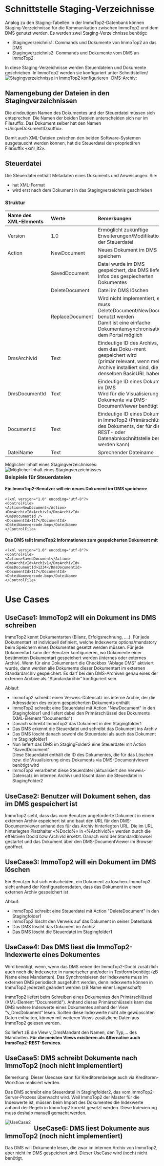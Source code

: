 # Schnittstelle Staging-Verzeichnisse
Analog zu den Staging-Tabellen in der ImmoTop2-Datenbank können Staging-Verzeichnisse für die Kommunikation zwischen ImmoTop2 und dem DMS genutzt werden.
Es werden zwei Staging-Verzeichnisse benötigt:
- Stagingverzeichnis1: Commands und Dokumente von ImmoTop2 an das DMS
- Stagingverzeichnis2: Commands und Dokumente vom DMS an ImmoTop2

In diese Staging-Verzeichnisse werden Steuerdateien und Dokumente geschrieben.
In ImmoTop2 werden sie konfiguriert unter Schnittstellen/ DMS-Archiv:
<img src="./_images/ConfigStagingverzeichnisse.png" alt="Stagingverzeichnisse in ImmoTop2 konfigurieren" style="float:left; margin-right:10px;" />


## Namengebung der Dateien in den Stagingverzeichnissen
Die eindeutigen Namen des Dokumentes und der Steuerdatei müssen sich entsprechen. 
Die Namen der beiden Dateien unterscheiden sich nur im Filesuffix. 
Das Dokument selber hat den Namen «UniqueDokumentID.suffix».

Damit auch XML-Dateien zwischen den beiden Software-Systemen ausgetauscht werden können, hat die Steuerdatei den proprietären FileSuffix «xml_it2».

## Steuerdatei
Die Steuerdatei enthält Metadaten eines Dokuments und Anweisungen. Sie:
- hat XML-Format
- wird erst nach dem Dokument in das Stagingverzeichnis geschrieben

### Struktur
| Name des XML-Elements    | Werte           | Bemerkungen  |
| :----------------------- | :------------   | :--------------------------------------------   |
| Version                  | 1.0             | Ermöglicht zukünftige Erweiterungen/Modifikationen der Steuerdatei  |
| Action                   | NewDocument     | Neues Dokument im DMS speichern  |
|                          | SavedDocument   | Datei wurde im DMS gespeichert, das DMS liefert Infos des gespiecherten Dokumentes |
|                          | DeleteDocument  | Datei im DMS löschen |
|                          | ReplaceDocument | Wird nicht implementiert, es muss DeleteDocument/NewDocument benutzt werden<br>Damit ist eine einfache Dokumentensynchronisation mit dem Portal  möglich |
| DmsArchivId              | Text            | Eindeutige ID des Archivs, in dem das Doku-ment gespeichert wird<br>(primär relevant, wenn mehrere Archive installiert sind, die denselben BasisURL haben)  |
| DmsDocumentId            | Text            | Eindeutige ID eines Dokuments im DMS<br>Wird für die Visualisierung der Dokumente via DMS-DocumentViewer benötigt  |
| DocumentId               | Text            | Eindeutige ID eines Dokuments in ImmoTop2  (Primärschlüssel des Dokuments, der für die REST- oder Datenabnkschnittstelle benutzt werden kann)  |
| DateiName                | Text            | Sprechender Dateiname   |


Möglicher Inhalt eines Stagingverzeichnisses:
<img src="./_images/Stagingverzeichnis.png" alt="Möglicher Inhalt eines Stagingverzeichnisses" style="float:left; margin-right:10px;" />

### Beispiele für Steuerdateien

#### Ein ImmoTop2-Benutzer will ein neues Dokument im DMS speichern:
 ```
 <?xml version="1.0" encoding="utf-8"?>
<ControlFile>
<Action>NewDocument</Action>
<DmsArchivId>Archiv1</DmsArchivId>
<DmsDocumentId />
<DocumentId>117</DocumentId>
<DateiName>qrcode.bmp</DateiName>
</ControlFile>
```

#### Das DMS teilt ImmoTop2 Informationen zum gespeicherten Dokument mit
```
<?xml version="1.0" encoding="utf-8"?>
<ControlFile>
<Action>SavedDocument</Action>
<DmsArchivId>Archiv1</DmsArchivId>
<DmsDocumentId>1234</DmsDocumentId>
<DocumentId>117</DocumentId>
<DateiName>qrcode.bmp</DateiName>
</ControlFile>
```

# Use Cases
## UseCase1: ImmoTop2 will ein Dokument ins DMS schreiben
ImmoTop2 kennt Dokumentarten (Bilanz, Erfolgsrechnung, ....).
Für jede Dokumentart ist individuell definiert, welche Indexwerte optiona/mandatory beim Speichern eines Dokumentes gesetzt werden müssen.
Für jede Dokumentart kann der Benutzer konfigurieren, wo Dokumente einer bestimmten Dokumentart gespeichert werden (internes oder externes Archiv).
Wenn für eine Dokumentart die Checkbox "Ablage DMS" aktiviert wurde, dann werden alle Dokumente dieser Dokumentart im externen Standardarchiv gespeichert.
Es darf bei den DMS-Archiven genau eines der externen Archive als "Standardarchiv" konfiguriert sein.

Ablauf:
- ImmoTop2 schreibt einen Verweis-Datensatz ins interne Archiv, der die Adressdaten des extern gespeicherten Dokuments enthält
- ImmoTop2 schreibt eine Steuerdatei mit Action "NewDocument" in den Stagingfolder1 und liefert dabei den Primärschlüssel des Dokuments (XML-Element "DocumentId")
- Danach schreibt ImmoTop2 das Dokument in den Stagingfolder1
- Das DMS erkennt die Steuerdatei und schreibt das Dokument ins Archiv
- Das DMS löscht danach sowohl die Steuerdatei als auch das Dokument im Stagingfolder1
- Nun liefert das DMS im StagingFolder2 eine Steuerdatei mit Action "SavedDocument"<br>Diese Steuerdatei enthält die ID des Dokumentes, die für das Löschen bzw. die Visualisierung eines Dokuments via DMS-Documentviewer benötigt wird 
- ImmoTop2 verarbeitet diese Steuerdatei (aktualisiert den Verweis-Datensatz im internen Archiv) und löscht dann die Steuerdatei in StagingFolder2

## UseCase2: Benutzer will Dokument sehen, das im DMS gespeichert ist
ImmoTop2 sieht, dass das vom Benutzer angeforderte Dokument in einem externen Archiv espeichert ist und baut den URL für den DMS-Documentviewer anhand des für das Archiv hinterlegten URL.
Die im URL hinterlegten Platzhalter «%DocId%» in «%ArchivId%» werden durch die effektiven DocId bzw ArchivId ersetzt.
Danach wird der Standardbrowser gestartet und das Dokument über den DMS-DocumentViewer im Browser geöffnet.

## UseCase3: ImmoTop2 will ein Dokument im DMS löschen
Ein Benutzer hat sich entscheiden, ein Dokument zu löschen.
ImmoTop2 sieht anhand der Konfigurationsdaten, dass das Dokument in einem externen Archiv gespeichert ist

Ablauf:
- ImmoTop2 schreibt eine Steuerdatei mit Action "DeleteDocument" in den Stagingfolder1
- ImmoTop2 löscht den Verweis auf das Dokument in seiner Datenbank
- Das DMS löscht das Dokument im Archiv
- Das DMS löscht die Steuerdatei im Stagingfolder1


## UseCase4: Das DMS liest die ImmoTop2-Indexwerte eines Dokumentes
Wird benötigt, wenn, wenn das DMS neben der ImmoTop2-DocId zusätzlich auch noch die Indexwerte in numerischer und/oder in Textform benötigt (zB Name eines Mandanten). 
Das Synchronisieren der Indexwerte muss im externen DMS periodisch ausgeführt werden, denn Indexwerte können in ImmoTop2 jederzeit geändert werden (zB Name einer Liegenschaft)

ImmoTop2 liefert beim Schreiben eines Dokumentes den Primärschlüssel (XML-Element "DocumentId").
Anhand dieses Primärschlüssels kann das DMS weitere Indexwerte eines Dokumentes anhand der View "v_DmsDokument" lesen.
Sollten diese Indexwerte nicht alle gewünschten Daten enthalten, können mit weiteren Views zusätzliche Daten aus ImmoTop2 gelesen werden.

So liefert zB die View v_DmsMandant den Namen, den Typ,… des Mandanten.
<b>Für die meisten Views existieren als Alternative auch ImmoTop2-REST-Services</b>.


## UseCase5: DMS schreibt Dokumente nach ImmoTop2 (noch nicht implementiert)
Bemerkung: Dieser Usecase kann für Kreditorenbelege auch via Kreditoren-Workflow realisiert werden.

Das DMS schreibt eine Steuerdatei in Stagingfolder2, das vom ImmoTop2-Server-Prozess überwacht wird.
Weil ImmoTop2 der Master für die Indexwerte ist, müssen beim Import des Dokumentes die Indexwerte anhand der Regeln in ImmoTop2 korrekt gesetzt werden.
Diese Indexierung muss deshalb manuell gemacht werden.

<img src="./_images/UseCase5.png" alt="UseCase2" style="float:left; margin-right:10px;" />


## UseCase6: DMS liest Dokumente aus ImmoTop2 (noch nicht implementiert)
Das DMS will Dokumente lesen, die zwar im internen Archiv von ImmoTop2, aber nicht im DMS gespeichert sind.
Dieser UseCase wird (noch) nicht benötigt. 



